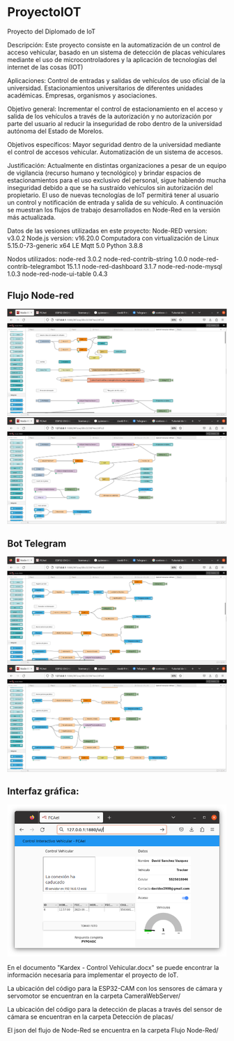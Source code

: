 # ProyectoIOT
Proyecto del Diplomado de IoT

Descripción:	Este proyecto consiste en la automatización de un control de acceso vehicular, basado en un sistema de detección de placas vehiculares mediante el uso de microcontroladores y la aplicación de tecnologías del internet de las cosas (IOT)

Aplicaciones:	Control de entradas y salidas de vehículos de uso oficial de la universidad. Estacionamientos universitarios de diferentes unidades académicas. Empresas, organismos y asociaciones.

Objetivo general:	Incrementar el control de estacionamiento en el acceso y salida de los vehículos a través de la autorización y no autorización por parte del usuario al reducir la inseguridad de robo dentro de la universidad autónoma del Estado de Morelos.

Objetivos específicos:	Mayor seguridad dentro de la universidad mediante el control de accesos vehicular.	Automatización de un sistema de accesos.

Justificación:	Actualmente en distintas organizaciones a pesar de un equipo de vigilancia (recurso humano y tecnológico) y brindar espacios de estacionamientos para el uso exclusivo del personal, sigue habiendo mucha inseguridad debido a que se ha sustraído vehículos sin autorización del propietario. El uso de nuevas tecnologías de IoT permitirá tener al usuario un control y notificación de entrada y salida de su vehículo.
A continuación se muestran los flujos de trabajo desarrollados en Node-Red en la versión más actualizada.

Datos de las vesiones utilizadas en este proyecto:
Node-RED version: v3.0.2
Node.js  version: v16.20.0
Computadora con virtualización de Linux 5.15.0-73-generic x64 LE
Mqtt 5.0
Python 3.8.8

Nodos utilizados:
node-red
3.0.2
node-red-contrib-string
1.0.0
node-red-contrib-telegrambot
15.1.1
node-red-dashboard
3.1.7
node-red-node-mysql
1.0.3
node-red-node-ui-table
0.4.3

## Flujo Node-red
<img src="./imagenes/Reconocimiento_placa.png">
<img src="./imagenes/Reconocimiento_placa2.png">



## Bot Telegram
<img src="./imagenes/BotTelegram.png">
<img src="./imagenes/BotTelegram2.png">


## Interfaz gráfica:
<img src="./imagenes/Interfaz.png">

En el documento "Kardex - Control Vehicular.docx" se puede encontrar la información necesaria para implementar el proyecto de IoT.

La ubicación del código para la ESP32-CAM con los sensores de cámara y servomotor se encuentran en la carpeta CameraWebServer/

La ubicación del código para la detección de placas a través del sensor de cámara se encuentran en la carpeta Detección de placas/

El json del flujo de Node-Red se encuentra en la carpeta Flujo Node-Red/